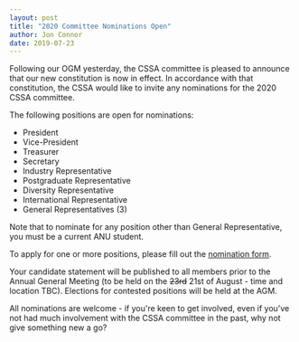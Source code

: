 ```yaml
---
layout: post
title: "2020 Committee Nominations Open"
author: Jon Connor
date: 2019-07-23
---
```

Following our OGM yesterday, the CSSA committee is pleased to announce
that our new constitution is now in effect. In accordance with that
constitution, the CSSA would like to invite any nominations for the
2020 CSSA committee.

The following positions are open for nominations:

*	President
*	Vice-President
*	Treasurer
*	Secretary
*	Industry Representative
*	Postgraduate Representative
*	Diversity Representative
*	International Representative
*	General Representatives (3)

Note that to nominate for any position other than General
Representative, you must be a current ANU student.

To apply for one or more positions, please fill out the [nomination
form](https://anucssa.typeform.com/to/sIe4Ub).

Your candidate statement will be published to all members prior to the
Annual General Meeting (to be held on the ~~23rd~~ 21st of August -
time and location TBC). Elections for contested positions will be held
at the AGM.

All nominations are welcome - if you're keen to get involved, even if
you've not had much involvement with the CSSA committee in the past,
why not give something new a go?
